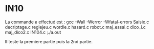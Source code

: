 # IN10
La commande a effectué est : gcc -Wall -Werror -Wfatal-errors Saisie.c decriptage.c reglejeu.c wordle.c hasard.c robot.c maj_essai.c dico_i.c maj_dico2.c IN104.c ;./a.out

Il teste la premiere partie puis la 2nd partie.


